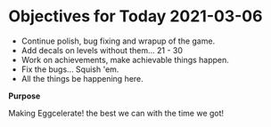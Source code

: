 # Objectives for Today 2021-03-06

- Continue polish, bug fixing and wrapup of the game.
- Add decals on levels without them... 21 - 30
- Work on achievements, make achievable things happen.
- Fix the bugs... Squish 'em.
- All the things be happening here.

**Purpose**

Making Eggcelerate! the best we can with the time we got!
